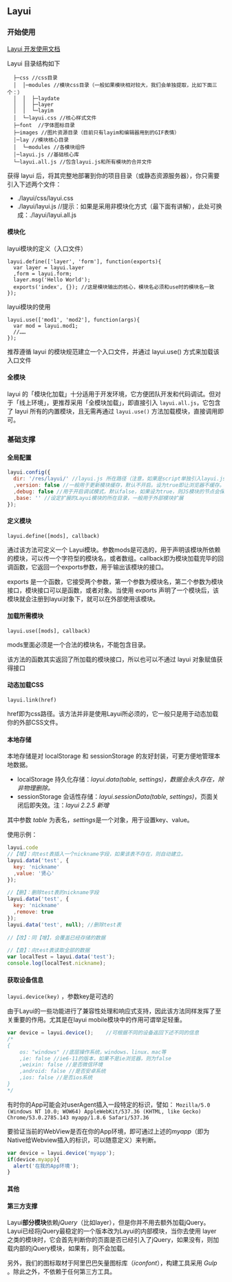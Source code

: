 ## Layui

### 开始使用

[Layui 开发使用文档](https://www.layui.com/doc/)

Layui 目录结构如下

```
  ├─css //css目录
  │  │─modules //模块css目录（一般如果模块相对较大，我们会单独提取，比如下面三个：）
  │  │  ├─laydate
  │  │  ├─layer
  │  │  └─layim
  │  └─layui.css //核心样式文件
  ├─font  //字体图标目录
  ├─images //图片资源目录（目前只有layim和编辑器用到的GIF表情）
  │─lay //模块核心目录
  │  └─modules //各模块组件
  │─layui.js //基础核心库
  └─layui.all.js //包含layui.js和所有模块的合并文件
```

获得 layui 后，将其完整地部署到你的项目目录（或静态资源服务器），你只需要引入下述两个文件：

- ./layui/css/layui.css
- ./layui/layui.js //提示：如果是采用非模块化方式（最下面有讲解），此处可换成：./layui/layui.all.js

#### 模块化

layui模块的定义（入口文件）

```
layui.define(['layer', 'form'], function(exports){
  var layer = layui.layer
  ,form = layui.form;
  layer.msg('Hello World');
  exports('index', {}); //这是模块输出的核心，模块名必须和use时的模块名一致
});     
```
layui模块的使用

```
layui.use(['mod1', 'mod2'], function(args){
  var mod = layui.mod1;
  //……
}); 
```

推荐遵循 layui 的模块规范建立一个入口文件，并通过 layui.use() 方式来加载该入口文件

#### 全模块

layui 的「模块化加载」十分适用于开发环境，它方便团队开发和代码调试。但对于「线上环境」，更推荐采用「全模块加载」，即直接引入 `layui.all.js`，它包含了 layui 所有的内置模块，且无需再通过 `layui.use()` 方法加载模块，直接调用即可。


### 基础支撑

#### 全局配置
```JavaScript
layui.config({
  dir: '/res/layui/' //layui.js 所在路径（注意，如果是script单独引入layui.js，无需设定该参数。），一般情况下可以无视
  ,version: false //一般用于更新模块缓存，默认不开启。设为true即让浏览器不缓存。也可以设为一个固定的值，如：201610
  ,debug: false //用于开启调试模式，默认false，如果设为true，则JS模块的节点会保留在页面
  ,base: '' //设定扩展的Layui模块的所在目录，一般用于外部模块扩展
});
```

#### 定义模块

`layui.define([mods], callback)`

通过该方法可定义一个 Layui模块。参数mods是可选的，用于声明该模块所依赖的模块，可以传一个字符型的模块名，或者数组。callback即为模块加载完毕的回调函数，它返回一个exports参数，用于输出该模块的接口。

exports 是一个函数，它接受两个参数，第一个参数为模块名，第二个参数为模块接口，模块接口可以是函数，或者对象。当使用 exports 声明了一个模块后，该模块就会注册到layui对象下，就可以在外部使用该模块。

#### 加载所需模块

`layui.use([mods], callback)`

mods里面必须是一个合法的模块名，不能包含目录。

该方法的函数其实返回了所加载的模块接口，所以也可以不通过 layui 对象赋值获得接口

#### 动态加载CSS

`layui.link(href)`

href即为css路径。该方法并非是使用Layui所必须的，它一般只是用于动态加载你的外部CSS文件。

#### 本地存储

本地存储是对 localStorage 和 sessionStorage 的友好封装，可更方便地管理本地数据。

- localStorage 持久化存储：*layui.data(table, settings)，数据会永久存在，除非物理删除。*
- sessionStorage 会话性存储：*layui.sessionData(table, settings)*，页面关闭后即失效。注：*layui 2.2.5 新增*

其中参数 *table* 为表名，*settings*是一个对象，用于设置key、value。

使用示例：

```javascript
layui.code
//【增】：向test表插入一个nickname字段，如果该表不存在，则自动建立。
layui.data('test', {
  key: 'nickname'
  ,value: '贤心'
});
 
//【删】：删除test表的nickname字段
layui.data('test', {
  key: 'nickname'
  ,remove: true
});
layui.data('test', null); //删除test表
  
//【改】：同【增】，会覆盖已经存储的数据
  
//【查】：向test表读取全部的数据
var localTest = layui.data('test');
console.log(localTest.nickname); 
```

#### 获取设备信息

`layui.device(key)` ，参数key是可选的

由于Layui的一些功能进行了兼容性处理和响应式支持，因此该方法同样发挥了至关重要的作用。尤其是在layui mobile模块中的作用可谓举足轻重。

```javascript
var device = layui.device();	//可根据不同的设备返回下述不同的信息
/*
{  
	os: "windows" //底层操作系统，windows、linux、mac等  
	,ie: false //ie6-11的版本，如果不是ie浏览器，则为false  
	,weixin: false //是否微信环境  
	,android: false //是否安卓系统  
	,ios: false //是否ios系统
}
*/
```

有时你的App可能会对userAgent插入一段特定的标识，譬如：
`Mozilla/5.0 (Windows NT 10.0; WOW64) AppleWebKit/537.36 (KHTML, like Gecko) Chrome/53.0.2785.143 myapp/1.8.6 Safari/537.36`

要验证当前的WebView是否在你的App环境，即可通过上述的*myapp*（即为Native给Webview插入的标识，可以随意定义）来判断。

```javascript
var device = layui.device('myapp');
if(device.myapp){
  alert('在我的App环境');
} 
```

#### 其他

#### 第三方支撑

Layui**部分模块**依赖*jQuery*（比如layer），但是你并不用去额外加载jQuery。Layui已经将jQuery最稳定的一个版本改为Layui的内部模块，当你去使用 layer 之类的模块时，它会首先判断你的页面是否已经引入了jQuery，如果没有，则加载内部的jQuery模块，如果有，则不会加载。

另外，我们的图标取材于阿里巴巴矢量图标库（*iconfont*），构建工具采用 *Gulp* 。除此之外，不依赖于任何第三方工具。